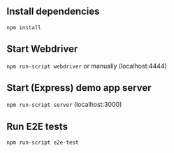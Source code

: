 ## Install dependencies
`npm install`

## Start Webdriver
`npm run-script webdriver` or manually (localhost:4444)

## Start (Express) demo app server
`npm run-script server` (localhost:3000)

## Run E2E tests
`npm run-script e2e-test`

